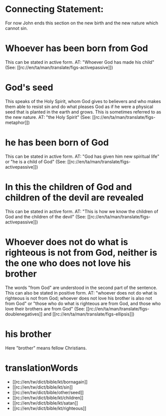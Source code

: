 # Connecting Statement:

For now John ends this section on the new birth and the new nature which cannot sin.

# Whoever has been born from God

This can be stated in active form. AT: "Whoever God has made his child" (See: [[rc://en/ta/man/translate/figs-activepassive]])

# God's seed

This speaks of the Holy Spirit, whom God gives to believers and who makes them able to resist sin and do what pleases God as if he were a physical seed that is planted in the earth and grows. This is sometimes referred to as the new nature. AT: "the Holy Spirit" (See: [[rc://en/ta/man/translate/figs-metaphor]])

# he has been born of God

This can be stated in active form. AT: "God has given him new spiritual life" or "he is a child of God" (See: [[rc://en/ta/man/translate/figs-activepassive]])

# In this the children of God and children of the devil are revealed

This can be stated in active form. AT: "This is how we know the children of God and the children of the devil" (See: [[rc://en/ta/man/translate/figs-activepassive]])

# Whoever does not do what is righteous is not from God, neither is the one who does not love his brother

The words "from God" are understood in the second part of the sentence. This can also be stated in positive form.  AT: "whoever does not do what is righteous is not from God; whoever does not love his brother is also not from God" or "those who do what is righteous are from God, and those who love their brothers are from God" (See: [[rc://en/ta/man/translate/figs-doublenegatives]] and [[rc://en/ta/man/translate/figs-ellipsis]])

# his brother

Here "brother" means fellow Christians.

# translationWords

* [[rc://en/tw/dict/bible/kt/bornagain]]
* [[rc://en/tw/dict/bible/kt/sin]]
* [[rc://en/tw/dict/bible/other/seed]]
* [[rc://en/tw/dict/bible/kt/children]]
* [[rc://en/tw/dict/bible/kt/satan]]
* [[rc://en/tw/dict/bible/kt/righteous]]